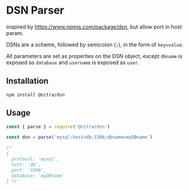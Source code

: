 DSN Parser
==========

inspired by https://www.npmjs.com/package/dsn, but allow port in host param. 

DSNs are a scheme, followed by semicolon (`;`), in the form of `key=value`.

All parameters are set as properties on the DSN object, except `dbname` is exposed as `database` and `username` is exposed as `user`.


## Installation

`npm install @nitra/dsn`

## Usage

````js
const { parse } = require('@nitra/dsn')

const dsn = parse('mysql:host=db:3306;dbname=myDBname')

/*
{ 
  protocol: 'mysql',
  host: 'db',
  port: '3306',
  database: 'myDBname'
} */
````